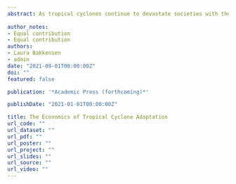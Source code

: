 ```yaml
---
abstract: As tropical cyclones continue to devastate societies with their power and destruction, adaptation remains a cornerstone of public and private mitigation decisions. This chapter reviews key themes in the economics of tropical cyclone adaptation. The chapter begins with a review of the economic theory of both private and public adaptation with focus on decision insights from both rational choice theory and behavioral economics. The chapter then surveys themes and findings the empirical literature, including behavioral insights and public versus private adaptation, and includes real world examples of adaptation measures, strategies, and programs from around the world. The chapter concludes with research frontiers and key open questions for future research. As tropical cyclone losses are expected to grow significantly in the coming century due to both climate and socioeconomic change, understanding adaptation will continue to be key to mitigating losses and building more resilient communities for years to come.
  
author_notes:
- Equal contribution
- Equal contribution
authors:
- Laura Bakkensen
- admin
date: "2021-09-01T00:00:00Z"
doi: ""
featured: false

publication: '*Academic Press (forthcoming)*'

publishDate: "2021-01-01T00:00:00Z"

title: The Economics of Tropical Cyclone Adaptation
url_code: ""
url_dataset: ""
url_pdf: ""
url_poster: ""
url_project: ""
url_slides: ""
url_source: ""
url_video: ""
---
```

